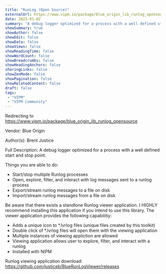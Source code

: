 ```yaml
---
title: "RunLog (Open Source)"
externalUrl: https://www.vipm.io/package/blue_origin_lib_runlog_opensource
date: 2023-01-02
summary: "A debug logger optimized for a process with a well defined start and stop point"
showSummary: true
showAuthor: false
showEdit: false
showData: false
showViews: false
showReadingTime: false
showWordCount: false
showBreadcrumbs: false
showHeadingAnchors: false
sharingLinks: false
showZenMode: false
showPagination: false
showRelatedContent: false
draft: false
tags:
 - "VIPM"
 - "VIPM Community"
---
```


Redirecting to https://www.vipm.io/package/blue_origin_lib_runlog_opensource

Vendor: Blue Origin

Author(s): Brent Justice
 
Full Description:
A debug logger optimized for a process with a well defined start and stop point.

Things you are able to do:
- Start/stop multiple Runlog processes
- Open, explore, filter, and interact with log messages sent to a runlog process
- Export/stream runlog messages to a file on disk
- Import/stream runlog messages from a file on disk

Be aware that there exists a standlone Runlog viewer application.
I HIGHLY recommend installing this application if you intend to use this library.
The viewer application provides the following capabilitiy:
- Adds a unique icon to *.lvrlog files (unique files created by this toolkit)
- Double click of *.lvrlog files will open them with the viewing application
- Multiple instances of viewing appliction are allowed
- Viewing application allows user to explore, filter, and interact with a runlog
- Installed with NIPM

Runlog viewing application download:
https://github.com/justiceb/BlueRunLogViewer/releases
